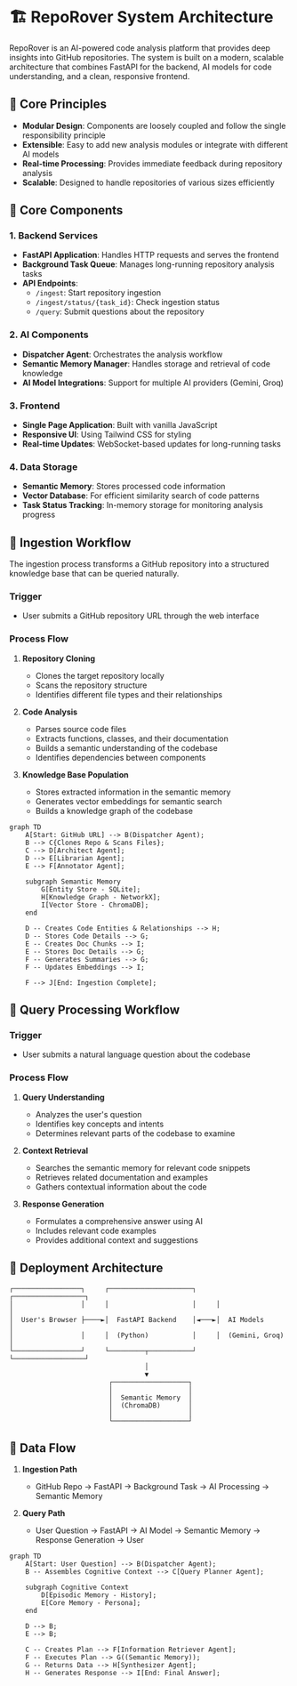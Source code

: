 # 🏗️ RepoRover System Architecture

RepoRover is an AI-powered code analysis platform that provides deep insights into GitHub repositories. The system is built on a modern, scalable architecture that combines FastAPI for the backend, AI models for code understanding, and a clean, responsive frontend.

## 🌟 Core Principles

- **Modular Design**: Components are loosely coupled and follow the single responsibility principle
- **Extensible**: Easy to add new analysis modules or integrate with different AI models
- **Real-time Processing**: Provides immediate feedback during repository analysis
- **Scalable**: Designed to handle repositories of various sizes efficiently

## 🧩 Core Components

### 1. Backend Services
- **FastAPI Application**: Handles HTTP requests and serves the frontend
- **Background Task Queue**: Manages long-running repository analysis tasks
- **API Endpoints**: 
  - `/ingest`: Start repository ingestion
  - `/ingest/status/{task_id}`: Check ingestion status
  - `/query`: Submit questions about the repository

### 2. AI Components
- **Dispatcher Agent**: Orchestrates the analysis workflow
- **Semantic Memory Manager**: Handles storage and retrieval of code knowledge
- **AI Model Integrations**: Support for multiple AI providers (Gemini, Groq)

### 3. Frontend
- **Single Page Application**: Built with vanilla JavaScript
- **Responsive UI**: Using Tailwind CSS for styling
- **Real-time Updates**: WebSocket-based updates for long-running tasks

### 4. Data Storage
- **Semantic Memory**: Stores processed code information
- **Vector Database**: For efficient similarity search of code patterns
- **Task Status Tracking**: In-memory storage for monitoring analysis progress

## 🔄 Ingestion Workflow

The ingestion process transforms a GitHub repository into a structured knowledge base that can be queried naturally.

### Trigger
- User submits a GitHub repository URL through the web interface

### Process Flow
1. **Repository Cloning**
   - Clones the target repository locally
   - Scans the repository structure
   - Identifies different file types and their relationships

2. **Code Analysis**
   - Parses source code files
   - Extracts functions, classes, and their documentation
   - Builds a semantic understanding of the codebase
   - Identifies dependencies between components

3. **Knowledge Base Population**
   - Stores extracted information in the semantic memory
   - Generates vector embeddings for semantic search
   - Builds a knowledge graph of the codebase

```mermaid
graph TD
    A[Start: GitHub URL] --> B(Dispatcher Agent);
    B --> C{Clones Repo & Scans Files};
    C --> D[Architect Agent];
    D --> E[Librarian Agent];
    E --> F[Annotator Agent];
    
    subgraph Semantic Memory
        G[Entity Store - SQLite];
        H[Knowledge Graph - NetworkX];
        I[Vector Store - ChromaDB];
    end

    D -- Creates Code Entities & Relationships --> H;
    D -- Stores Code Details --> G;
    E -- Creates Doc Chunks --> I;
    E -- Stores Doc Details --> G;
    F -- Generates Summaries --> G;
    F -- Updates Embeddings --> I;

    F --> J[End: Ingestion Complete];
```

## 💬 Query Processing Workflow

### Trigger
- User submits a natural language question about the codebase

### Process Flow
1. **Query Understanding**
   - Analyzes the user's question
   - Identifies key concepts and intents
   - Determines relevant parts of the codebase to examine

2. **Context Retrieval**
   - Searches the semantic memory for relevant code snippets
   - Retrieves related documentation and examples
   - Gathers contextual information about the code

3. **Response Generation**
   - Formulates a comprehensive answer using AI
   - Includes relevant code examples
   - Provides additional context and suggestions

## 🚀 Deployment Architecture

```
┌─────────────────┐     ┌─────────────────────┐     ┌──────────────────┐
│                 │     │                     │     │                  │
│  User's Browser ├────►│  FastAPI Backend    │◄───►│  AI Models       │
│                 │     │  (Python)           │     │  (Gemini, Groq)  │
└─────────────────┘     └─────────┬───────────┘     └──────────────────┘
                                  │
                                  ▼
                         ┌───────────────────┐
                         │                   │
                         │  Semantic Memory  │
                         │  (ChromaDB)       │
                         │                   │
                         └───────────────────┘
```

## 🔄 Data Flow

1. **Ingestion Path**
   - GitHub Repo → FastAPI → Background Task → AI Processing → Semantic Memory

2. **Query Path**
   - User Question → FastAPI → AI Model → Semantic Memory → Response Generation → User

```mermaid
graph TD
    A[Start: User Question] --> B(Dispatcher Agent);
    B -- Assembles Cognitive Context --> C[Query Planner Agent];
    
    subgraph Cognitive Context
        D[Episodic Memory - History];
        E[Core Memory - Persona];
    end

    D --> B;
    E --> B;
    
    C -- Creates Plan --> F[Information Retriever Agent];
    F -- Executes Plan --> G((Semantic Memory));
    G -- Returns Data --> H[Synthesizer Agent];
    H -- Generates Response --> I[End: Final Answer];
```